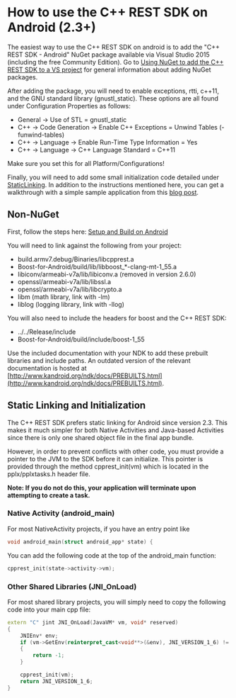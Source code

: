 # How to use the C++ REST SDK on Android (2.3+)

The easiest way to use the C++ REST SDK on android is to add the "C++ REST SDK - Android" NuGet package available via Visual Studio 2015 (including the free Community Edition). Go to [Using NuGet to add the C++ REST SDK to a VS project](How-to-use-the-C---Rest-SDK-NuGet-package) for general information about adding NuGet packages.  

After adding the package, you will need to enable exceptions, rtti, c++11, and the GNU standard library (gnustl_static). These options are all found under <span class="codeInline">Configuration Properties</span> as follows:  

*   General -> Use of STL = gnustl_static
*   C++ -> Code Generation -> Enable C++ Exceptions = Unwind Tables (-funwind-tables)
*   C++ -> Language -> Enable Run-Time Type Information = Yes
*   C++ -> Language -> C++ Language Standard = C++11

Make sure you set this for all Platform/Configurations!

Finally, you will need to add some small initialization code detailed under [StaticLinking](#StaticLinking). In addition to the instructions mentioned here, you can get a walkthrough with a simple sample application from this [blog post](http://blogs.msdn.com/b/vcblog/archive/2015/01/06/targeting-android-with-the-c-rest-sdk.aspx).  

## Non-NuGet

First, follow the steps here: [Setup and Build on Android](How-to-build-for-Android-on-Linux-(2.3))  

You will need to link against the following from your project:  

*   build.armv7.debug/Binaries/libcpprest.a
*   Boost-for-Android/build/lib/libboost_*-clang-mt-1_55.a
*   libiconv/armeabi-v7a/lib/libiconv.a (removed in version 2.6.0)
*   openssl/armeabi-v7a/lib/libssl.a
*   openssl/armeabi-v7a/lib/libcrypto.a
*   libm (math library, link with -lm)
*   liblog (logging library, link with -llog)

You will also need to include the headers for boost and the C++ REST SDK:  

*   ../../Release/include
*   Boost-for-Android/build/include/boost-1_55

Use the included documentation with your NDK to add these prebuilt libraries and include paths. An outdated version of the relevant documentation is hosted at [http://www.kandroid.org/ndk/docs/PREBUILTS.html](http://www.kandroid.org/ndk/docs/PREBUILTS.html).  

<a name="StaticLinking"></a>

## Static Linking and Initialization

The C++ REST SDK prefers static linking for Android since version 2.3\. This makes it much simpler for both Native Activities and Java-based Activities since there is only one shared object file in the final app bundle.  

However, in order to prevent conflicts with other code, you must provide a pointer to the JVM to the SDK before it can initialize. This pointer is provided through the method <span class="codeInline">cpprest_init(vm)</span> which is located in the <span class="codeInline">pplx/pplxtasks.h</span> header file.  

**Note: If you do not do this, your application will terminate upon attempting to create a task.**  

### Native Activity (android_main)

For most NativeActivity projects, if you have an entry point like  

```c++
void android_main(struct android_app* state) {
```

You can add the following code at the top of the <span class="codeInline">android_main</span> function:  

```c++
cpprest_init(state->activity->vm);
```

### Other Shared Libraries (JNI_OnLoad)

For most shared library projects, you will simply need to copy the following code into your main cpp file:  

```c++
extern "C" jint JNI_OnLoad(JavaVM* vm, void* reserved)
{
    JNIEnv* env;
    if (vm->GetEnv(reinterpret_cast<void**>(&env), JNI_VERSION_1_6) != JNI_OK)
    {
        return -1;
    }

    cpprest_init(vm);
    return JNI_VERSION_1_6;
}
```